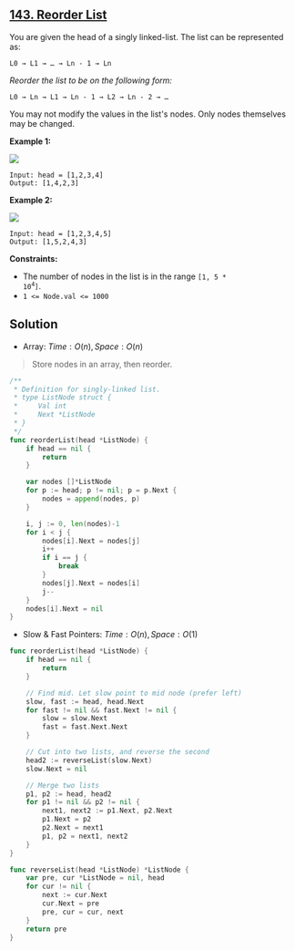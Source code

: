## [143. Reorder List](https://leetcode.com/problems/reorder-list/)


You are given the head of a singly linked-list. The list can be represented as:

```
L0 → L1 → … → Ln - 1 → Ln
```

_Reorder the list to be on the following form:_

```
L0 → Ln → L1 → Ln - 1 → L2 → Ln - 2 → …
```

You may not modify the values in the list's nodes. Only nodes themselves may be changed.

**Example 1:**

![](https://assets.leetcode.com/uploads/2021/03/04/reorder1linked-list.jpg)

```
Input: head = [1,2,3,4]
Output: [1,4,2,3]
```

**Example 2:**

![](https://assets.leetcode.com/uploads/2021/03/09/reorder2-linked-list.jpg)

```
Input: head = [1,2,3,4,5]
Output: [1,5,2,4,3]
```

**Constraints:**

*   The number of nodes in the list is in the range <code>[1, 5 * 10<sup>4</sup>]</code>.
*   `1 <= Node.val <= 1000`



## Solution

- Array:	$Time: O(n), Space: O(n)$ 

> Store nodes in an array, then reorder.

```go
/**
 * Definition for singly-linked list.
 * type ListNode struct {
 *     Val int
 *     Next *ListNode
 * }
 */
func reorderList(head *ListNode) {
    if head == nil {
        return
    }

    var nodes []*ListNode
    for p := head; p != nil; p = p.Next {
        nodes = append(nodes, p)
    }

    i, j := 0, len(nodes)-1
    for i < j {
        nodes[i].Next = nodes[j]
        i++
        if i == j {
            break
        }
        nodes[j].Next = nodes[i]
        j--
    }
    nodes[i].Next = nil
}
```

- Slow & Fast Pointers:	$Time: O(n), Space: O(1)$ 

```go
func reorderList(head *ListNode) {
	if head == nil {
		return
	}

	// Find mid. Let slow point to mid node (prefer left)
	slow, fast := head, head.Next
	for fast != nil && fast.Next != nil {
		slow = slow.Next
		fast = fast.Next.Next
	}

	// Cut into two lists, and reverse the second
	head2 := reverseList(slow.Next)
	slow.Next = nil

	// Merge two lists
	p1, p2 := head, head2
	for p1 != nil && p2 != nil {
		next1, next2 := p1.Next, p2.Next
		p1.Next = p2
		p2.Next = next1
		p1, p2 = next1, next2
	}
}

func reverseList(head *ListNode) *ListNode {
	var pre, cur *ListNode = nil, head
	for cur != nil {
		next := cur.Next
		cur.Next = pre
		pre, cur = cur, next
	}
	return pre
}
```

